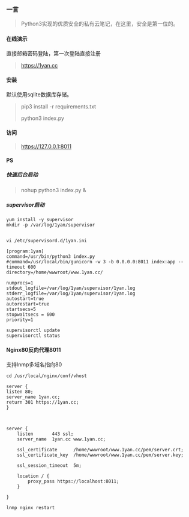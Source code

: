 ### 一言

>Python3实现的优质安全的私有云笔记，在这里，安全是第一位的。





#### 在线演示

直接邮箱密码登陆，第一次登陆直接注册

> https://1yan.cc





#### 安装

默认使用sqlite数据库存储。

> pip3 install -r requirements.txt
>
> python3 index.py





#### 访问

> https://127.0.0.1:8011





#### PS

##### 快速后台启动

> nohup python3 index.py &





##### supervisor启动

```
yum install -y supervisor
mkdir -p /var/log/1yan/supervisor


vi /etc/supervisord.d/1yan.ini

[program:1yan]
command=/usr/bin/python3 index.py
#command=/usr/local/bin/gunicorn -w 3 -b 0.0.0.0:8011 index:app --timeout 600
directory=/home/wwwroot/www.1yan.cc/

numprocs=1
stdout_logfile=/var/log/1yan/supervisor/1yan.log
stderr_logfile=/var/log/1yan/supervisor/1yan.log
autostart=true
autorestart=true
startsecs=5
stopwaitsecs = 600
priority=1

supervisorctl update
supervisorctl status
```



#### Nginx80反向代理8011

支持lnmp多域名指向80

````
cd /usr/local/nginx/conf/vhost

server {
listen 80;
server_name 1yan.cc;
return 301 https://1yan.cc;
}



server {
    listen       443 ssl;
    server_name  1yan.cc www.1yan.cc;

    ssl_certificate      /home/wwwroot/www.1yan.cc/pem/server.crt;
    ssl_certificate_key  /home/wwwroot/www.1yan.cc/pem/server.key;

    ssl_session_timeout  5m;

    location / {
        proxy_pass https://localhost:8011;
    }

}

lnmp nginx restart
````



